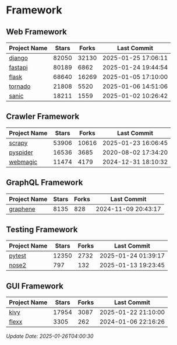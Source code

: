 # Framework

## Web Framework
| Project Name | Stars | Forks | Last Commit |
| ------------ | ----- | ----- | ----------- |
| [django](https://github.com/django/django) | 82050 | 32130 | 2025-01-25 17:06:11 |
| [fastapi](https://github.com/fastapi/fastapi) | 80189 | 6862 | 2025-01-24 19:44:54 |
| [flask](https://github.com/pallets/flask) | 68640 | 16269 | 2025-01-05 17:10:00 |
| [tornado](https://github.com/tornadoweb/tornado) | 21808 | 5520 | 2025-01-06 14:51:06 |
| [sanic](https://github.com/sanic-org/sanic) | 18211 | 1559 | 2025-01-02 10:26:42 |

## Crawler Framework
| Project Name | Stars | Forks | Last Commit |
| ------------ | ----- | ----- | ----------- |
| [scrapy](https://github.com/scrapy/scrapy) | 53906 | 10616 | 2025-01-23 16:06:45 |
| [pyspider](https://github.com/binux/pyspider) | 16536 | 3685 | 2020-08-02 17:34:20 |
| [webmagic](https://github.com/code4craft/webmagic) | 11474 | 4179 | 2024-12-31 18:10:32 |

## GraphQL Framework
| Project Name | Stars | Forks | Last Commit |
| ------------ | ----- | ----- | ----------- |
| [graphene](https://github.com/graphql-python/graphene) | 8135 | 828 | 2024-11-09 20:43:17 |

## Testing Framework
| Project Name | Stars | Forks | Last Commit |
| ------------ | ----- | ----- | ----------- |
| [pytest](https://github.com/pytest-dev/pytest) | 12350 | 2732 | 2025-01-24 01:39:17 |
| [nose2](https://github.com/nose-devs/nose2) | 797 | 132 | 2025-01-13 19:23:45 |

## GUI Framework
| Project Name | Stars | Forks | Last Commit |
| ------------ | ----- | ----- | ----------- |
| [kivy](https://github.com/kivy/kivy) | 17954 | 3087 | 2025-01-22 21:10:00 |
| [flexx](https://github.com/flexxui/flexx) | 3305 | 262 | 2024-01-06 22:16:26 |

*Update Date: 2025-01-26T04:00:30*